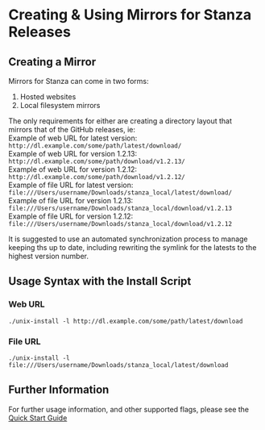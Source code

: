 # Creating & Using Mirrors for Stanza Releases

## Creating a Mirror
Mirrors for Stanza can come in two forms:  
1. Hosted websites
2. Local filesystem mirrors

The only requirements for either are creating a directory layout that  
mirrors that of the GitHub releases, ie:  
Example of web URL for latest version: `http://dl.example.com/some/path/latest/download/`  
Example of web URL for version 1.2.13: `http://dl.example.com/some/path/download/v1.2.13/`  
Example of web URL for version 1.2.12: `http://dl.example.com/some/path/download/v1.2.12/`  
Example of file URL for latest version: `file:///Users/username/Downloads/stanza_local/latest/download/`  
Example of file URL for version 1.2.13: `file:///Users/username/Downloads/stanza_local/download/v1.2.13`
Example of file URL for version 1.2.12: `file:///Users/username/Downloads/stanza_local/download/v1.2.12`  
  
It is suggested to use an automated synchronization process to manage keeping ths up to date, including rewriting the symlink for the latests to the highest version number.

## Usage Syntax with the Install Script

### Web URL
```shell
./unix-install -l http://dl.example.com/some/path/latest/download
```

### File URL
```shell
./unix-install -l file:///Users/username/Downloads/stanza_local/latest/download
```

## Further Information
For further usage information, and other supported flags, please see the [Quick Start Guide](README.md)
